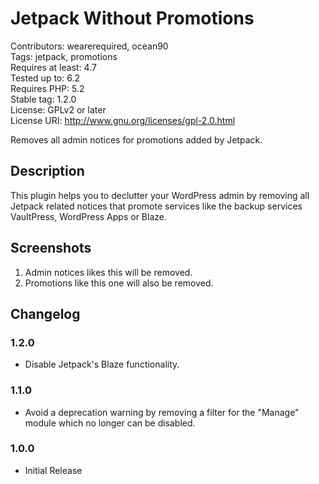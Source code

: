 # Jetpack Without Promotions #

Contributors: wearerequired, ocean90  
Tags: jetpack, promotions  
Requires at least: 4.7  
Tested up to: 6.2  
Requires PHP: 5.2  
Stable tag: 1.2.0  
License: GPLv2 or later  
License URI: http://www.gnu.org/licenses/gpl-2.0.html  

Removes all admin notices for promotions added by Jetpack.

## Description ##

This plugin helps you to declutter your WordPress admin by removing all Jetpack related notices that promote services like the backup services VaultPress, WordPress Apps or Blaze.

## Screenshots ##

1. Admin notices likes this will be removed.
2. Promotions like this one will also be removed.

## Changelog ##

### 1.2.0 ##
* Disable Jetpack's Blaze functionality.

### 1.1.0 ###
* Avoid a deprecation warning by removing a filter for the "Manage" module which no longer can be disabled.

### 1.0.0 ###
* Initial Release
